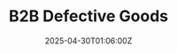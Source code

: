 ---
title: B2B Defective Goods
linkTitle: B2B Defective Goods
date: '2025-04-30T01:06:00Z'
weight: 1
description: No content
draft: false
ref: b2b-defective-goods
---